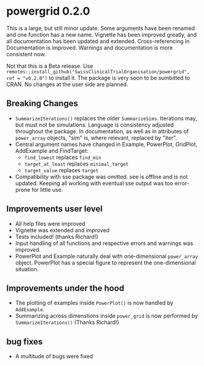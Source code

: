 # powergrid 0.2.0

This is a large, but still minor update. Some arguments have been renamed and
one function has a new name. Vignette has been improved greatly, and all
documentation has been updated and extended. Cross-referencing in Documentation
is improved. Warnings and documentation is more consistent now.

Not that this is a Beta release. Use
  `remotes::install_github("SwissClinicalTrialOrganisation/powergrid", ref =
  "v0.2.0")` to install it. The package is very soon to be sumbitted to CRAN. No
  changes at the user side are planned.
 
## Breaking Changes
* `SummarizeIterations()` replaces the older `SummarizeSims`. Iterations may,
  but must not be simulations. Language is consistency adjusted throughout the
  package. In documentation, as well as in attributes of `power_array` objects,
  "sim" is, where relevant, replaced by "iter".
* Central argument names have changed in Example, PowerPlot, GridPlot,
  AddExample and FindTarget:
  + `find_lowest` replaces `find_min`
  + `target_at_least` replaces `minimal_target`
  + `target_value` replaces `target`
* Compatibility with sse package was omitted. see is offline and is not
  updated. Keeping all working with eventual sse output was too error-prone for
  little use.

## Improvements user level
* All help files were improved
* Vignette was extended and improved
* Tests included! (thanks Richard!)
* Input handling of all functions and respective errors and warnings was
  improved.
* PowerPlot and Example naturally deal with one-dimensional `power_array`
  object. PowerPlot has a special figure to represent the one-dimensional
  situation.

## Improvements under the hood
* The plotting of examples inside `PowerPlot()` is now handled by `AddExample`.
* Summarizing across dimenstions inside `power_grid` is now performed by
  `SummarizeIterations()` (Thanks Richard!)

## bug fixes
* A multitude of bugs were fixed




